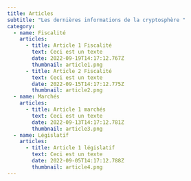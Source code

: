 ```yaml
---
title: Articles
subtitle: "Les dernières informations de la cryptosphère "
category:
  - name: Fiscalité
    articles:
      - title: Article 1 Fiscalité
        text: Ceci est un texte
        date: 2022-09-19T14:17:12.767Z
        thumbnail: article1.png
      - title: Article 2 Fiscalité
        text: Ceci est un texte
        date: 2022-09-15T14:17:12.775Z
        thumbnail: article2.png
  - name: Marchés
    articles:
      - title: Article 1 marchés
        text: Ceci est un texte
        date: 2022-09-13T14:17:12.781Z
        thumbnail: article3.png
  - name: Législatif
    articles:
      - title: Article 1 législatif
        text: Ceci est un texte
        date: 2022-09-05T14:17:12.788Z
        thumbnail: article4.png
---
```

